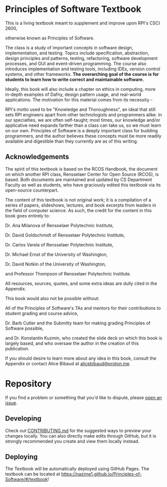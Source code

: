 # Principles of Software Textbook

This is a living textbook meant to supplement and improve upon RPI's CSCI 2600, 

otherwise known as Principles of Software.

The class is a study of important concepts in software design, implementation, and testing. 
Topics include specification, abstraction, design principles and patterns, testing, refactoring, software 
development processes, and GUI and event-driven programming. The course also introduces implementation and 
testing tools, including IDEs, version control systems, and other frameworks. **The overarching goal of the course 
is for students to learn how to write correct and maintainable software.**

Ideally, this book will also include a chapter on ethics in computing, more in-depth examples of Dafny, design pattern
usage, and real-world applications.  The motivation for this material comes from its necessity -

RPI's motto used to be "Knowledge and Thoroughness", an ideal that still sets RPI engineers apart from other
technologists and programmers alike.  In our specialties, we are often self-taught; most times,
our knowledge and/or applicative need expands farther than a class can take us, so we must learn on our own.
Principles of Software is a deeply important class for budding programmers, and the author believes these concepts
must be more readily available and digestible than they currently are as of this writing.  

## Acknowledgements

The spirit of this textbook is based on the RCOS Handbook, the document on which another RPI class, Rensselaer Center for Open Source (RCOS), is based.  Both documents are maintained and updated by CS Department Faculty as well as students, who have graciously edited this textbook via its open-source counterpart.

The content of this textbook is not original work; it is a compilation of a series of papers, slideshows, lectures, and book excerpts from leaders in the field of computer science.  As such, the credit for the content in this book goes entirely to:

Dr. Ana Milanova of Rensselaer Polytechnic Institute,

Dr. David Goldschmidt of Rensselaer Polytechnic Institute,

Dr. Carlos Varela of Rensselaer Polytechnic Institute,

Dr. Michael Ernst of the University of Washington,

Dr. David Notkin of the University of Washington,

and Professor Thompson of Rensselaer Polytechnic Institute.

All resources, sources, quotes, and some extra ideas are dully cited in the Appendix.

This book would also not be possible without:

All of the Principles of Software's TAs and mentors for their contributions to student grading and course advice,

Dr. Barb Cutler and the Submitty team for making grading Principles of Software possible,

and Dr. Konstantin Kuzmin, who created the slide deck on which this book is largely based, and who oversaw the author in the creation of this publication.

If you should desire to learn more about any idea in this book, consult the Appendix or contact Alice Bibaud at alicebibaud@proton.me.

# Repository

If you find a problem or something that you'd like to dispute, please [open an issue](https://github.com/nazime1/Principles-of-Software/issues/new).

## Developing

Check out [CONTRIBUTING.md](./CONTRIBUTING.md) for the suggested ways to preview your changes locally. You can also directly make edits through GitHub, but it is strongly recommended you create and view them locally instead.

## Deploying

The Textbook will be automatically deployed using GitHub Pages. The textbook can be located at <https://nazime1.github.io/Principles-of-Software/#/textbook>!

